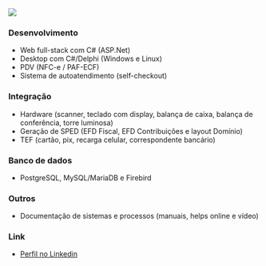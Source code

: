 <img src="http://market.com.br/files/junior/back.png">

### Desenvolvimento
* Web full-stack com C# (ASP.Net)
* Desktop com C#/Delphi (Windows e Linux)
* PDV (NFC-e / PAF-ECF)
* Sistema de autoatendimento (self-checkout)

### Integração
* Hardware (scanner, teclado com display, balança de caixa, balança de conferência, torre luminosa)
* Geração de SPED (EFD Fiscal, EFD Contribuições e layout Domínio)
* TEF (cartão, pix, recarga celular, correspondente bancário)

### Banco de dados
* PostgreSQL, MySQL/MariaDB e Firebird

### Outros
* Documentação de sistemas e processos (manuais, helps online e vídeo)

### Link
* [Perfil no Linkedin](https://www.linkedin.com/in/flaviojunior)
